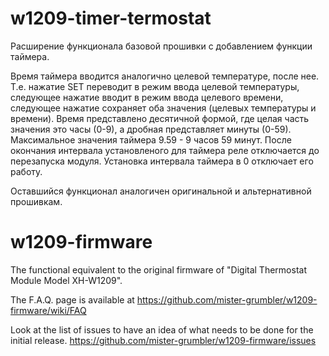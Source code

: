 # w1209-timer-termostat
Расширение функционала базовой прошивки с добавлением функции таймера. 

Время таймера вводится аналогично целевой температуре, после нее. Т.е.
нажатие SET переводит в режим ввода целевой температуры, следующее нажатие вводит в режим ввода 
целевого времени, следующее нажатие сохраняет оба значения (целевых температуры и времени).
Время представлено десятичной формой, где целая часть значения это часы (0-9), 
а дробная представляет минуты (0-59). Максимальное значения таймера 9.59 - 9 часов 59 минут.
После окончания интервала установленого для таймера реле отключается до перезапуска модуля.
Установка интервала таймера в 0 отключает его работу.

Оставшийся функционал аналогичен оригинальной и альтернативной прошивкам.

# w1209-firmware
The functional equivalent to the original firmware of "Digital Thermostat Module Model XH-W1209".

The F.A.Q. page is available at https://github.com/mister-grumbler/w1209-firmware/wiki/FAQ

Look at the list of issues to have an idea of what needs to be done for the initial release.
https://github.com/mister-grumbler/w1209-firmware/issues
